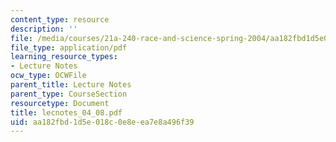 ```yaml
---
content_type: resource
description: ''
file: /media/courses/21a-240-race-and-science-spring-2004/aa182fbd1d5e018c0e8eea7e8a496f39_lecnotes_04_08.pdf
file_type: application/pdf
learning_resource_types:
- Lecture Notes
ocw_type: OCWFile
parent_title: Lecture Notes
parent_type: CourseSection
resourcetype: Document
title: lecnotes_04_08.pdf
uid: aa182fbd-1d5e-018c-0e8e-ea7e8a496f39
---
```

